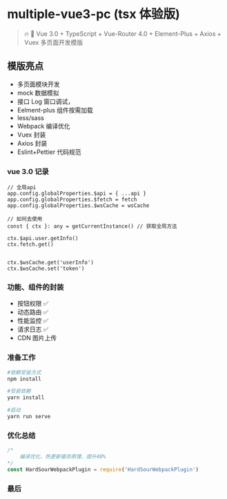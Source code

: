 <!--
 * @Descripttion:
 * @repository: https://github.com/luzhonglai
 * @Author: ZhongLai Lu
 * @Date: 2021-07-23 23:53:50
 * @LastEditors: Zhonglai Lu
 * @LastEditTime: 2021-09-21 12:06:58
-->

# multiple-vue3-pc (tsx 体验版)

> 🔥 🎉 Vue 3.0 + TypeScript + Vue-Router 4.0 + Element-Plus + Axios + Vuex 多页面开发模版

## 模版亮点

- 多页面模块开发
- mock 数据模拟
- 接口 Log 窗口调试，
- Eelment-plus 组件按需加载
- less/sass
- Webpack 编译优化
- Vuex 封装
- Axios 封装
- Eslint+Pettier 代码规范

### vue 3.0 记录

```javascrip
// 全局api
app.config.globalProperties.$api = { ...api }
app.config.globalProperties.$fetch = fetch
app.config.globalProperties.$wsCache = wsCache

// 如何去使用
const { ctx }: any = getCurrentInstance() // 获取全局方法

ctx.$api.user.getInfo()
ctx.fetch.get()


ctx.$wsCache.get('userInfo')
ctx.$wsCache.set('token')

```

### 功能、组件的封装

- 按钮权限 ✅
- 动态路由 ✅
- 性能监控 ✅
- 请求日志 ✅
- CDN 图片上传

### 准备工作

```bash
#依赖安装方式
npm install

#安装依赖
yarn install

#启动
yarn run serve
```

### 优化总结

```javascript
/* 
    编译优化、热更新缓存原理、提升40%
*/
const HardSourWebpackPlugin = require('HardSourWebpackPlugin')
```

### 最后
